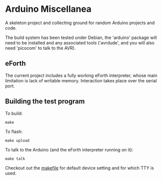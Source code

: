 # Arduino Miscellanea 

A skeleton project and collecting ground for random Arduino projects and code.

The build system has been tested under Debian, the 'arduino' package will need
to be installed and any associated tools ('avrdude', and you will also need
'picocom' to talk to the AVR).

## eForth

The current project includes a fully working eForth interpreter, whose main
limitation is lack of writable memory. Interaction takes place over the serial
port.

## Building the test program

To build:

	make

To flash:

	make upload

To talk to the Arduino (and the eForth interpreter running on it):

	make talk

Checkout out the [makefile][] for default device setting and for which TTY is
used.

[makefile]:  makefile

